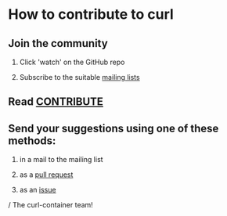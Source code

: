 <!--
 Copyright (C) 2023 James Fuller, <jim@webcomposite.com>, et al.

SPDX-License-Identifier: curl-container
-->

How to contribute to curl
=========================

Join the community
------------------

 1. Click 'watch' on the GitHub repo

 2. Subscribe to the suitable [mailing lists](https://curl.se/mail/)

Read [CONTRIBUTE](../docs/CONTRIBUTE.md)
---------------------------------------

Send your suggestions using one of these methods:
-------------------------------------------------

 1. in a mail to the mailing list

 2. as a [pull request](https://github.com/curl/curl-container/pulls)

 3. as an [issue](https://github.com/curl/curl-container/issues)

/ The curl-container team!
